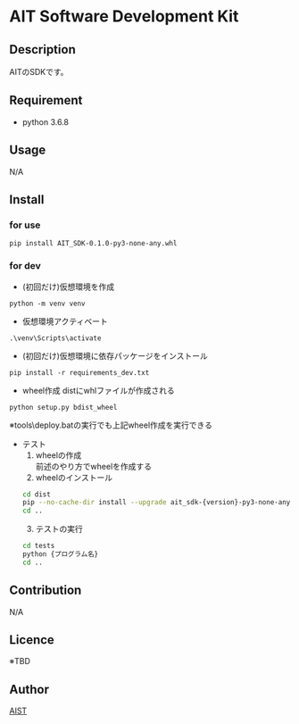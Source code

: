 # AIT Software Development Kit

## Description

AITのSDKです。

## Requirement

* python 3.6.8

## Usage

N/A

## Install

### for use

```
pip install AIT_SDK-0.1.0-py3-none-any.whl
```

### for dev

* (初回だけ)仮想環境を作成

```
python -m venv venv
```

* 仮想環境アクティベート

```
.\venv\Scripts\activate
```

* (初回だけ)仮想環境に依存パッケージをインストール

```
pip install -r requirements_dev.txt
```

* wheel作成
  distにwhlファイルが作成される

```
python setup.py bdist_wheel
```

※tools\deploy.batの実行でも上記wheel作成を実行できる

* テスト
  1. wheelの作成  
     前述のやり方でwheelを作成する
  2. wheelのインストール
    ```sh
    cd dist
    pip --no-cache-dir install --upgrade ait_sdk-{version}-py3-none-any.whl
    cd ..
    ```
  3. テストの実行
    ```sh
    cd tests
    python {プログラム名}
    cd ..
    ```

## Contribution

N/A

## Licence

※TBD  

<!--
[MIT](https://github.com/tcnksm/tool/blob/master/LICENCE)
-->

## Author

[AIST](https://www.aist.go.jp/)

